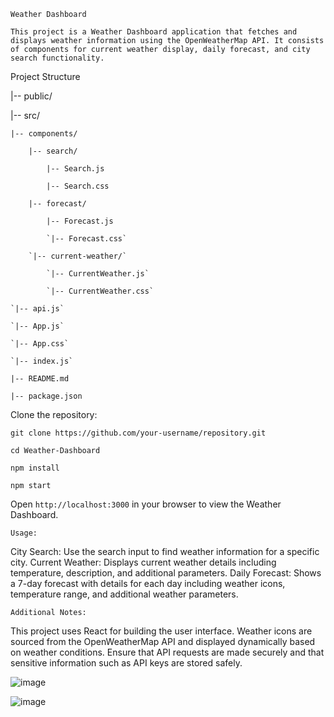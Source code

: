 `Weather Dashboard`

`This project is a Weather Dashboard application that fetches and displays weather information using the OpenWeatherMap API. It consists of components for current weather display, daily forecast, and city search functionality.`


Project Structure


|-- public/

|-- src/

    |-- components/

        |-- search/

            |-- Search.js

            |-- Search.css

        |-- forecast/

            |-- Forecast.js

            `|-- Forecast.css`

        `|-- current-weather/`

            `|-- CurrentWeather.js`

            `|-- CurrentWeather.css`

    `|-- api.js`

    `|-- App.js`

    `|-- App.css`

    `|-- index.js`

`|-- README.md`

`|-- package.json`



Clone the repository:

`git clone https://github.com/your-username/repository.git`

`cd Weather-Dashboard`

`npm install`

`npm start`


Open `http://localhost:3000` in your browser to view the Weather Dashboard.


`Usage:`


City Search: Use the search input to find weather information for a specific city.
Current Weather: Displays current weather details including temperature, description, and additional parameters.
Daily Forecast: Shows a 7-day forecast with details for each day including weather icons, temperature range, and additional weather parameters.


`Additional Notes:`


This project uses React for building the user interface.
Weather icons are sourced from the OpenWeatherMap API and displayed dynamically based on weather conditions.
Ensure that API requests are made securely and that sensitive information such as API keys are stored safely.


![image](https://github.com/Shaquibcode01/Weather-Dashboard/assets/119671108/92c6680a-1968-40c6-8278-15a5fa809dd3)

![image](https://github.com/Shaquibcode01/Weather-Dashboard/assets/119671108/e720cbb5-d7c3-4162-b7a3-782376ce63a7)
